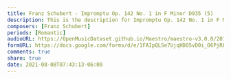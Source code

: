 ```yaml
---
title: Franz Schubert - Impromptu Op. 142 No. 1 in F Minor D935 (5)
description: This is the description for Impromptu Op. 142 No. 1 in F Minor D935 by Franz Schubert
composers: [Franz Schubert]
periods: [Romantic]
audioURL: https://OpenMusicDataset.github.io/Maestro/maestro-v3.0.0/2013/ORIG-MIDI_03_7_8_13_Group__MID--AUDIO_15_R2_2013_wav--1.midi
formURL: https://docs.google.com/forms/d/e/1FAIpQLSe7UjqHDO5vD0i_O6PjRL4TBniQAH9oJgjmTZRjBFxt2Y9xvg/viewform
comments: true
share: true
date: 2021-08-08T07:43:13-06:00
---
```

